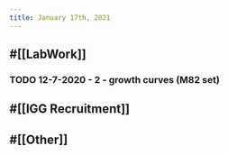 ```yaml
---
title: January 17th, 2021
---
```


## #[[LabWork]] 
### TODO 12-7-2020 - 2 - growth curves (M82 set)

## #[[IGG Recruitment]]

## 

## #[[Other]]

## 

